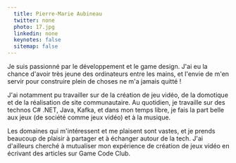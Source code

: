 ```yaml
---
  title: Pierre-Marie Aubineau
  twitter: none
  photo: 17.jpg
  linkedin: none
  keynotes: false
  sitemap: false
---
```

Je suis passionné par le développement et le game design. J'ai eu la chance d'avoir très jeune des ordinateurs entre les mains, et l'envie de m'en servir pour construire plein de choses ne m'a jamais quitté !

J'ai notamment pu travailler sur de la création de jeu vidéo, de la domotique et de la réalisation de site communautaire. Au quotidien, je travaille sur des technos C# .NET, Java, Kafka, et dans mon temps libre, je fais la part belle aux jeux (de société comme jeux vidéo) et à la musique.

Les domaines qui m'intéressent et me plaisent sont vastes, et je prends beaucoup de plaisir à partager et à échanger autour de la tech. J'ai d'ailleurs cherché à mutualiser mon expérience de création de jeux vidéo en écrivant des articles sur Game Code Club.
